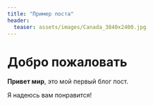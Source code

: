 ```yaml
---
title: "Пример поста"
header:
  teaser: assets/images/Canada_3840x2400.jpg
---
```

# Добро пожаловать

**Привет мир**, это мой первый блог пост.

Я надеюсь вам понравится!